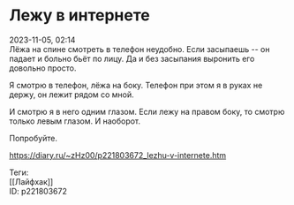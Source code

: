 Лежу в интернете
=================

   
 2023-11-05, 02:14   
  Лёжа на спине смотреть в телефон неудобно. Если засыпаешь -- он падает и больно бьёт по лицу. Да и без засыпания выронить его довольно просто.   
   
 Я смотрю в телефон, лёжа на боку. Телефон при этом я в руках не держу, он лежит рядом со мной.   
   
 И смотрю я в него одним глазом. Если лежу на правом боку, то смотрю только левым глазом. И наоборот.   
   
 Попробуйте.   
    
 <https://diary.ru/~zHz00/p221803672_lezhu-v-internete.htm>   
   
 Теги:   
 [[Лайфхак]]   
 ID: p221803672